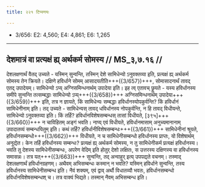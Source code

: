 ```yaml
---
title: २२१ टिप्पणयः

---
```

- 3/656: E2: 4,560; E4: 4,861; E6: 1,265

____________________________________________


## देशमात्रं वा प्रत्यक्षं ह्य् अर्थकर्म सोमस्य // MS_३,७.१६ //

देशलक्षणार्थं वैतद् उच्यते - यस्मिन् सुन्वन्ति, तस्मिन् देशे सामिधेन्यो ऽनुवक्तव्या इति, प्रत्यक्षं ह्य् अर्थकर्म सोमस्य तेन क्रियते। दक्षिणे हविर्धाने सोमम् आसादयतीति+++({3/657})+++, सोमासादनार्थं तावद् एतद् उपादेयम्। सामिधेन्यो ऽप्य् अग्निसमिन्धनार्थम् उपादेया इति। इह त्व् एतावच् छ्रूयते - यस्य हविर्धानस्य समीपे सुन्वन्ति तत्सम्बद्धाः सामिधेन्यो ऽप्य्+++({3/658})+++ अग्निसमिन्धनार्थम् उपादेया+++({3/659})+++ इति, तत्र न ज्ञायते, किं सामिधेन्यः सम्बद्धाः हविर्धानस्योपकुर्वन्ति? किं हविर्धानं सामिधेनीनाम् इति। तद् उच्यते - सामिधेन्यस् तावद् धविर्धानस्य नोपकुर्वन्ति, न हि तावद् विधीयन्ते, सामिधेन्यो ऽनुवक्तव्या इति। किं तर्हि? हविर्धानविशेषसम्बन्धस् तासां विधीयते, [३९५]+++({3/660})+++ न चाविहितम् अङ्गं भवति। नाप्य् एवं विधीयते, हविर्धानमासाम् अनुच्यमानानाम् उपादातव्यं सम्बन्धयितुम् इति। कथं तर्हि? हविर्धानीविशेषसम्बन्धः+++({3/661})+++ सामिधेनीनां श्रूयते, हविर्धानसम्बन्धो+++({3/662})+++ विधीयते, न च सामिधेनीसम्बन्धो हविर्धानस्य प्राप्तः, यो विशेषार्थम् अनूद्येत। केन तर्हि हविर्धानस्य सम्बन्धः? प्रत्यक्षं ह्य् अर्थकर्म सोमस्य, न तु सामिधेनीकर्म प्रत्यक्षं हविर्धानस्य। भवति तु देशस्य सामिधेनीसम्बन्धः, अपरेण वेदिम् इति होतुर् देशो लक्षितः, स उत्तरस्य दक्षिणस्य वा हविर्धानस्य समासन्नः। तत्र यत्+++({3/663})+++ सुन्वन्ति, तद् अन्वाहुर् इत्य् उपपद्यते वचनम्। तस्माद् देशलक्षणार्थं हविर्धानग्रहणम्।
अथैवम् अभिसम्बन्धः कस्मान् न भवति? यस्मिन् हविर्धाने सुन्वन्ति, तस्य हविर्धानस्य सामिधेनीसम्बन्ध इति। नैवं शक्यम्, एवं द्वाव् अर्थौ विधातव्यौ भवतः, हविर्धानसम्बन्धो हविर्धानविशेषसम्बन्धश् च। तत्र वाक्यं भिद्यते। तस्मान् नैवम् अभिसम्बन्ध इति।